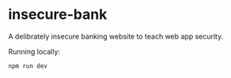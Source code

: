 # insecure-bank
A delibrately insecure banking website to teach web app security.

Running locally:
```bash
npm run dev
```